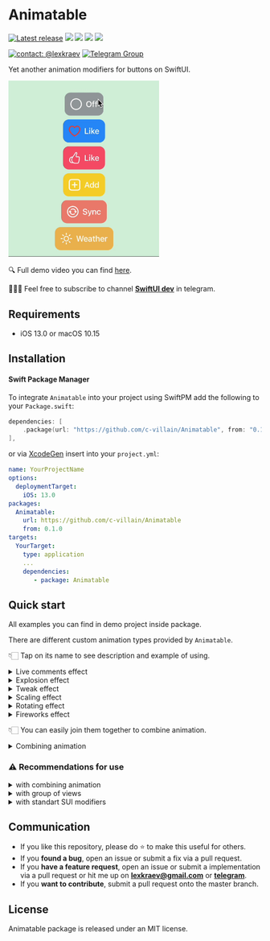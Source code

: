 # Animatable 

[![Latest release](https://img.shields.io/github/v/release/c-villain/Animatable?color=brightgreen&label=version)](https://github.com/c-villain/Animatable/releases/latest)
[![](https://img.shields.io/endpoint?url=https%3A%2F%2Fswiftpackageindex.com%2Fapi%2Fpackages%2Fc-villain%2FAnimatable%2Fbadge%3Ftype%3Dswift-versions)](https://swiftpackageindex.com/c-villain/Animatable)
[![](https://img.shields.io/endpoint?url=https%3A%2F%2Fswiftpackageindex.com%2Fapi%2Fpackages%2Fc-villain%2FAnimatable%2Fbadge%3Ftype%3Dplatforms)](https://swiftpackageindex.com/c-villain/Animatable)
[![](https://img.shields.io/badge/SPM-supported-DE5C43.svg?color=brightgreen)](https://swift.org/package-manager/)
![](https://img.shields.io/github/license/c-villain/Animatable)

[![contact: @lexkraev](https://img.shields.io/badge/contact-%40lexkraev-blue.svg?style=flat)](https://t.me/lexkraev)
[![Telegram Group](https://img.shields.io/endpoint?color=neon&style=flat-square&url=https%3A%2F%2Ftg.sumanjay.workers.dev%2Fswiftui_dev)](https://telegram.dog/swiftui_dev)

Yet another animation modifiers for buttons on SwiftUI.

<p align="left">
  <img src="Gifs/quick_single.gif" alt="" width="300">
  </p>

🔍 Full demo video you can find [here](https://t.me/swiftui_dev/222).
    
👨🏻‍💻 Feel free to subscribe to channel **[SwiftUI dev](https://t.me/swiftui_dev)** in telegram.

## Requirements

- iOS 13.0 or macOS 10.15

## Installation

#### Swift Package Manager

To integrate ```Animatable``` into your project using SwiftPM add the following to your `Package.swift`:

```swift
dependencies: [
    .package(url: "https://github.com/c-villain/Animatable", from: "0.1.0"),
],
```
or via [XcodeGen](https://github.com/yonaskolb/XcodeGen) insert into your `project.yml`:

```yaml
name: YourProjectName
options:
  deploymentTarget:
    iOS: 13.0
packages:
  Animatable:
    url: https://github.com/c-villain/Animatable
    from: 0.1.0
targets:
  YourTarget:
    type: application
    ...
    dependencies:
       - package: Animatable
```

## Quick start

All examples you can find in demo project inside package.

There are different custom animation types provided by `Animatable`.

👇🏻 Tap on its name to see description and example of using.

<details>
  <summary>Live comments effect</summary>

<p align="left">
<img src="Gifs/liveComments.gif" alt="live comments">
</p>

Use `.animate(.liveComments(stamps:),animate:)` where `stamps` is number of prints in animation activity, `animate` is flag to start animation.
                     
```swift
@State var animate: Bool = false
...
Button {
    animate.toggle()
} label: {
    HStack(spacing: 8)  {
        Image(systemName: animate ? "heart.fill" : "heart")
            .resizable()
            .scaledToFit()
            .animate(.liveComments(stamps: 4),
                     animate: animate)
            .frame(width: 24, height: 24)
            .foregroundColor(.white)

        Text("Like")
            .font(.body)
            .fontWeight(.medium)
            .foregroundColor(.white)
    }
    .padding(12)
    .background(
        Rectangle()
            .fill(.pink.opacity(0.8))
            .cornerRadius(12)
    )
}
```
</details>

<details>
  <summary>Explosion effect</summary>
  
  <p align="left">
<img src="Gifs/explosion.gif" alt="explosion">
</p>

Use `.animate(.explosive(color:),animate:)` where `color` is color of explosion in animation activity, `animate` is flag to start animation.

  ```swift
  @State var animate: Bool = false
...
  Button {
    animate.toggle()
} label: {
    HStack(spacing: 8)  {
        Image(systemName: animate ? "power" : "poweroff")
            .resizable()
            .scaledToFit()
            .animate(.explosive(color: .white),
                     animate: animate)
            .frame(width: 24, height: 24)
            .foregroundColor(.white)

        Text(animate ? "On" : "Off")
            .font(.body)
            .fontWeight(.medium)
            .foregroundColor(.white)
    }
    .padding(12)
    .background(
        Rectangle()
            .fill(.gray.opacity(0.8))
            .cornerRadius(12)
    )
}
  ```
  </details>
  
  <details>
  <summary>Tweak effect</summary>
  
  <p align="left">
<img src="Gifs/tweak.gif" alt="tweak">
</p>

Use `.animate(.tweaking(amount:,shakesPerUnit:),animate:)` where `amount` is tweak offset, `shakesPerUnit` is number of shakes in tweking, `animate` is flag to start animation.

  ```swift
  @State var animate: Bool = false
...
Button {
    animate.toggle()
} label: {
    HStack(spacing: 8)  {
        Image(systemName: animate ? "hand.thumbsup.fill" : "hand.thumbsup")
            .resizable()
            .scaledToFit()
            .animate(.tweaking(),
                     animate: animate)
            .frame(width: 24, height: 24)
            .foregroundColor(.white)

        Text("Like")
            .font(.body)
            .fontWeight(.medium)
            .foregroundColor(.white)
    }
    .padding(12)
    .background(
        Rectangle()
            .fill(.blue.opacity(0.8))
            .cornerRadius(12)
    )
}
  ```
  </details>
  
  <details>
  <summary>Scaling effect</summary>
  
  <p align="left">
<img src="Gifs/scaling.gif" alt="scaling">
</p>

Use `.animate(.scaling(scaling:),animate:)` where `scaling` is scaling factor, `animate` is flag to start animation.

  ```swift
  @State var animate: Bool = false
...
 Button {
    animate.toggle()
} label: {
    HStack(spacing: 8)  {
        Image(systemName: animate ? "plus.app.fill" : "plus.app")
            .resizable()
            .scaledToFit()
            .animate(.scaling(),
                     animate: animate)
            .frame(width: 24, height: 24)
            .foregroundColor(.white)

        Text("Add")
            .font(.body)
            .fontWeight(.medium)
            .foregroundColor(.white)
    }
    .padding(12)
    .background(
        Rectangle()
            .fill(.yellow.opacity(0.8))
            .cornerRadius(12)
    )
}
  ```
  </details>
  
<details>
  <summary>Rotating effect</summary>
  
  <p align="left">
<img src="Gifs/rotating.gif" alt="scaling">
</p>

Use `.animate(.rotating,animate:)` where `animate` is flag to start animation.

  ```swift
  @State var animate: Bool = false
...
Button {
    animate.toggle()
} label: {
    HStack(spacing: 8)  {
        Image(systemName: animate ? "arrow.triangle.2.circlepath.circle.fill" : "arrow.triangle.2.circlepath.circle")
            .resizable()
            .scaledToFit()
            .animate(.rotating,
                     animate: animate)
            .frame(width: 24, height: 24)
            .foregroundColor(.white)

        Text("Sync")
            .font(.body)
            .fontWeight(.medium)
            .foregroundColor(.white)
    }
    .padding(12)
    .background(
        Rectangle()
            .fill(.blue.opacity(0.8))
            .cornerRadius(12)
    )
}
  ```
  </details>
 
<details>
  <summary>Fireworks effect</summary>
  
  <p align="left">
<img src="Gifs/fireworks.gif" alt="fireworks">
</p>

Use `.animate(.fireworks(color:),animate:)` where `color` is color of animation, `animate` is flag to start animation.

  ```swift
  @State var animate: Bool = false
...
Button {
    animate.toggle()
} label: {
    HStack(spacing: 8)  {
        Image(systemName: animate ? "sun.max.fill" : "sun.max")
            .resizable()
            .scaledToFit()
            .animate(.fireworks(color: .white),
                     animate: animate)
            .frame(width: 24, height: 24)
            .foregroundColor(.white)

        Text("Weather")
            .font(.body)
            .fontWeight(.medium)
            .foregroundColor(.white)
    }
    .padding(12)
    .background(
        Rectangle()
            .fill(.blue.opacity(0.8))
            .cornerRadius(12)
    )
}
  ```
  </details>
  
  
  👇🏻 You can easily join them together to combine animation.
  
  <details>
  <summary>Combining animation</summary>
  
  <p align="left">
<img src="Gifs/combined.gif" alt="combined">
</p>

Use sequence of `.animate(type:,animate:)` to get multiple animation effect.

  ```swift
  @State var animate: Bool = false
...
Button {
    animate.toggle()
} label: {
    HStack(spacing: 8)  {
        Image(systemName: animate ? "sun.max.fill" : "sun.max")
            .resizable()
            .scaledToFit()
            .animate(.rotating,
                     animate: animate)
            .animate(.explosive(color: .red, factor: 2.0),
                     animate: animate)
            .animate(.explosive(color: .blue, factor: 1.4),
                     animate: animate)
            .animate(.fireworks(color: .yellow, factor: 3.5),
                     animate: animate)
            .frame(width: 24, height: 24)
            .foregroundColor(.red)

        Text("Combined")
            .font(.body)
            .fontWeight(.medium)
            .foregroundColor(.white)
    }
    .padding(12)
    .background(
        Rectangle()
            .fill(.blue.opacity(0.6))
            .cornerRadius(12)
    )
}
  ```
  </details>
  
### ⚠️ Recommendations for use

<details>
  <summary>with combining animation</summary>
  
  Order in sequence of `.animate(type:,animate:)` is really important!
  
  Feel the difference in the next example:

```swift
@State var animate: Bool = false
...
 Button {
    animate.toggle()
} label: {
    HStack(spacing: 8)  {
        Image(systemName: multiple ? "sun.max.fill" : "sun.max")
            .resizable()
            .scaledToFit()
            .animate(.liveComments(stamps: 4),
                     animate: animate)
            .animate(.rotating,
                     animate: animate)
            .animate(.explosive(color: .red, factor: 2.0),
                     animate: animate)
            .animate(.explosive(color: .blue, factor: 1.4),
                     animate: animate)
            .animate(.fireworks(color: .yellow, factor: 3.0),
                     animate: animate)
            .frame(width: 24, height: 24)
            .foregroundColor(.red)

        Text("Weather")
            .font(.body)
            .fontWeight(.medium)
            .foregroundColor(.white)
    }
    .padding(12)
    .background(
        Rectangle()
            .fill(.blue.opacity(0.6))
            .cornerRadius(12)
    )
}
```

Using this sequence of `.animate(...)` leads to such behaviour:

  <p align="left">
<img src="Gifs/problem1.gif" alt="problem1">
</p>

To get expected behaviour this we should change the order in chain:

```swift
@State var animate: Bool = false
...
 Button {
    animate.toggle()
} label: {
    HStack(spacing: 8)  {
        Image(systemName: multiple ? "sun.max.fill" : "sun.max")
            .resizable()
            .scaledToFit()
            .animate(.rotating,                // <== Look here!
                     animate: animate)
            .animate(.liveComments(stamps: 4), // <== Look here!
                     animate: animate)
            .animate(.explosive(color: .red, factor: 2.0),
                     animate: animate)
            .animate(.explosive(color: .blue, factor: 1.4),
                     animate: animate)
            .animate(.fireworks(color: .yellow, factor: 3.0),
                     animate: animate)
            .frame(width: 24, height: 24)
            .foregroundColor(.red)

        Text("Weather")
            .font(.body)
            .fontWeight(.medium)
            .foregroundColor(.white)
    }
    .padding(12)
    .background(
        Rectangle()
            .fill(.blue.opacity(0.6))
            .cornerRadius(12)
    )
}
```
The result:

  <p align="left">
<img src="Gifs/fix1.gif" alt="erro1">
</p>

</details>

  <details>
  <summary>with group of views</summary>

Use can use `.animate(...)` not only for one view but for group of views

  ```swift
  @State var animate: Bool = false
...
Button {
    animate.toggle()
} label: {
    HStack(spacing: 8)  {
        Image(systemName: animate ? "heart.fill" : "heart")
            .resizable()
            .scaledToFit()
            .frame(width: 24, height: 24)
            .foregroundColor(.red)

        Text("Like")
            .font(.body)
            .fontWeight(.medium)
            .foregroundColor(.red)
    }
    .animate(.liveComments(stamps: 4), // <== Look here!
             animate: animate)
    .padding(12)
    .background(
        Rectangle()
            .fill(.blue.opacity(0.8))
            .cornerRadius(12)
    )
}
  ```
  
  The result:
  
   <p align="left">
<img src="Gifs/example1.gif" alt="example1">
</p>

  </details>

</details>

  <details>
  <summary>with standart SUI modifiers</summary>

Be careful with standard SUI modifiers. It may cause different side effects.

For example [`cornerRadius`](https://developer.apple.com/documentation/quartzcore/calayer/1410818-cornerradius) crops the modified view. 

  ```swift
  @State var animate: Bool = false
...
Button {
    animate.toggle()
} label: {
    HStack(spacing: 8)  {
        Image(systemName: liveComments ? "heart.fill" : "heart")
            .resizable()
            .scaledToFit()
            .animate(.liveComments(stamps: 4),
                     animate: animate)
            .frame(width: 24, height: 24)
            .foregroundColor(.red)

        Text("Like")
            .font(.body)
            .fontWeight(.medium)
            .foregroundColor(.white)
    }
    .padding(12)
    .background (
        Color.blue.opacity(0.8)
    )
    .cornerRadius(12) // <== Look here!
}
  ```
  
  The result:
  
   <p align="left">
<img src="Gifs/problem2.gif" alt="problem2">
</p>

I recommend you to use it in the `.background` to get expected behaviour:

  ```swift
.background ( // <== Look here
    Rectangle()
        .fill(.blue.opacity(0.8))
        .cornerRadius(12) // <== Look here
)
  ```
  
  </details>

## Communication

- If you like this repository, please do :star: to make this useful for others.
- If you **found a bug**, open an issue or submit a fix via a pull request.
- If you **have a feature request**, open an issue or submit a implementation via a pull request or hit me up on **lexkraev@gmail.com** or **[telegram](https://t.me/lexkraev)**.
- If you **want to contribute**, submit a pull request onto the master branch.

## License

Animatable package is released under an MIT license.
